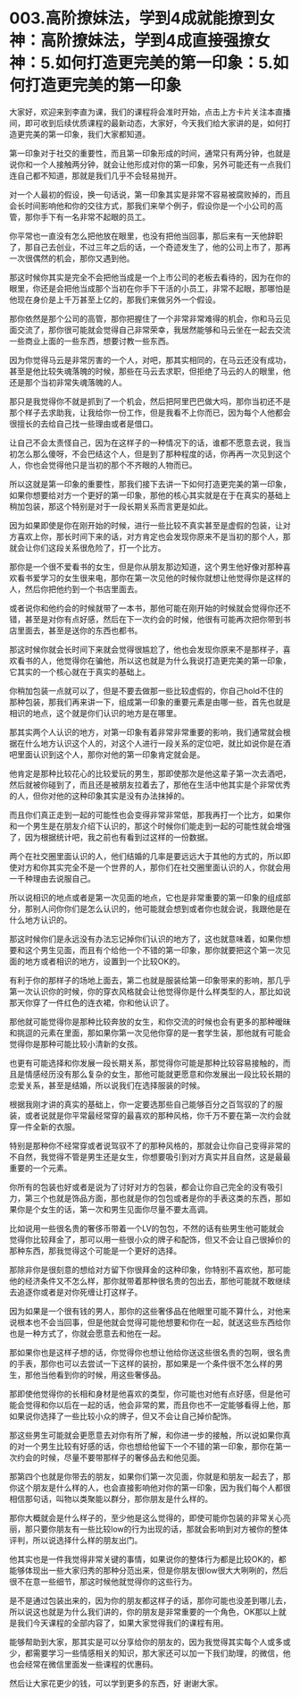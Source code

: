 # 003.高阶撩妹法，学到4成就能撩到女神：高阶撩妹法，学到4成直接强撩女神：5.如何打造更完美的第一印象：5.如何打造更完美的第一印象

大家好，欢迎来到李直为课，我们的课程将会准时开始，点击上方卡片关注本直播间，即可收到后续优质课程的最新动态，大家好，今天我们给大家讲的是，如何打造更完美的第一印象，我们大家都知道。

第一印象对于社交的重要性，而且第一印象形成的时间，通常只有两分钟，也就是说你和一个人接触两分钟，就会让他形成对你的第一印象，另外可能还有一点我们连自己都不知道，那就是我们几乎不会轻易抛开。

对一个人最初的假设，换一句话说，第一印象其实是非常不容易被腐败掉的，而且会长时间影响他和你的交往方式，那我们来举个例子，假设你是一个小公司的高管，那你手下有一名非常不起眼的员工。

你平常也一直没有怎么把他放在眼里，也没有把他当回事，那后来有一天他辞职了，那自己去创业，不过三年之后的话，一个奇迹发生了，他的公司上市了，那再一次很偶然的机会，那你又遇到他。

那这时候你其实是完全不会把他当成是一个上市公司的老板去看待的，因为在你的眼里，你还是会把他当成那个当初在你手下干活的小员工，非常不起眼，那哪怕是他现在身价是上千万甚至上亿的，那我们来做另外一个假设。

那你依然是那个公司的高管，那你把握住了一个非常非常难得的机会，你和马云见面交流了，那你很可能就会觉得自己非常荣幸，我居然能够和马云坐在一起去交流一些商业上面的一些东西，想要讨教一些东西。

因为你觉得马云是非常厉害的一个人，对吧，那其实相同的，在马云还没有成功，甚至是他比较失魂落魄的时候，那些在马云去求职，但拒绝了马云的人的眼里，他还是那个当初非常失魂落魄的人。

那只是我觉得你不就是抓到了一个机会，然后把阿里巴巴做大吗，那你当初还不是那个样子去求助我，让我给你一份工作，但是我看不上你而已，因为每个人他都会很擅长的去给自己找一些理由或者是借口。

让自己不会太责怪自己，因为在这样子的一种情况下的话，谁都不愿意去说，我当初怎么那么傻呀，不会巴结这个人，但是到了那种程度的话，你再再一次见到这个人，你也会觉得他只是当初的那个不齐眼的人物而已。

所以这就是第一印象的重要性，那我们接下去讲一下如何打造更完美的第一印象，如果你想要给对方一个更好的第一印象，那他的核心其实就是在于在真实的基础上稍加包装，那这个特别是对于一段长期关系而言更是如此。

因为如果即使是你在刚开始的时候，进行一些比较不真实甚至是虚假的包装，让对方喜欢上你，那长时间下来的话，对方肯定也会发现你原来不是当初的那个人，那就会让你们这段关系很危险了，打一个比方。

那你是一个很不爱看书的女生，但是你从朋友那边知道，这个男生他好像对那种喜欢看书爱学习的女生很来电，那你在第一次见他的时候你就想让他觉得你是这样的人，然后你把他约到一个书店里面去。

或者说你和他约会的时候就带了一本书，那他可能在刚开始的时候就会觉得你还不错，甚至是对你有点好感，然后在下一次约会的时候，他很有可能再次把你带到书店里面去，甚至是送你的东西也都书。

那这时候你就会长时间下来就会觉得很尴尬了，他也会发现你原来不是那样子，喜欢看书的人，他觉得你在骗他，所以这也就是为什么我说打造更完美的第一印象，它其实的一个核心就在于真实的基础上。

你稍加包装一点就可以了，但是不要去做那一些比较虚假的，你自己hold不住的那种包装，那我们再来讲一下，组成第一印象的重要元素是由哪一些，首先也就是相识的地点，这个就是你们认识的地方是在哪里。

那其实两个人认识的地方，对第一印象有着非常非常重要的影响，我们通常就会根据在什么地方认识这个人的，对这个人进行一段关系的定位吧，就比如说你是在酒吧里面认识到这个人，那你对他的第一印象肯定就会是。

他肯定是那种比较花心的比较爱玩的男生，那即使那次是他这辈子第一次去酒吧，然后就被你碰到了，而且还是被朋友拉着去了，那他在生活中他其实是个非常优秀的人，但你对他的这种印象其实是没有办法抹掉的。

而且你们真正走到一起的可能性也会变得非常非常低，那我再打一个比方，如果你和一个男生是在朋友介绍下认识的，那这个时候你们能走到一起的可能性就会增强了，因为根据统计吧，我之前也有看到过这样的一份数据。

两个在社交圈里面认识的人，他们结婚的几率是要远远大于其他的方式的，所以即使对方和你其实完全不是一个世界的人，那你们在社交圈里面认识的人，你就会用一千种理由去说服自己。

所以说相识的地点或者是第一次见面的地点，它也是非常重要的第一印象的组成部分，那别人问你你们是怎么认识的，他可能就会想到或者你也就会说，我跟他是在什么地方认识的。

那这时候你们是永远没有办法忘记掉你们认识的地方了，这也就意味着，如果你想要和这个男生见面，而且有个给他一个不错的第一印象，那你就要把这个第一次见面的地方或者相识的地方，设置到一个比较OK的。

有利于你的那样子的场地上面去，第二也就是服装给第一印象带来的影响，那几乎第一次认识你的时候，你的穿衣风格就会让他觉得你是什么样类型的人，那比如说那天你穿了一件红色的连衣裙，你和他认识了。

那他就可能觉得你是那种比较奔放的女生，和你交流的时候也会有更多的那种暧昧和挑逗的元素在里面，那如果你第一次见他你穿的是一套学生装，那他就有可能会觉得你是那种可能比较小清新的女孩。

也更有可能选择和你发展一段长期关系，那觉得你可能是那种比较容易接触的，而且是情感经历没有那么复杂的女生，那他可能就更愿意和你发展出一段比较长期的恋爱关系，甚至是结婚，所以说我们在选择服装的时候。

根据我刚才讲的真实的基础上，你一定要选那些自己能够百分之百驾驭的了的服装，或者说就是你平常最经常穿的最喜欢的那种风格，你千万不要在第一次约会就穿一件全新的衣服。

特别是那种你不经常穿或者说驾驭不了的那种风格的，那就会让你自己变得非常的不自然，我觉得不管是男生还是女生，你想要吸引到对方真实并且自然，这是最最重要的一个元素。

你所有的包装也好或者是说为了讨好对方的包装，都会让你自己完全的没有吸引力，第三个也就是饰品方面，那也就是你的包包或者是你的手表这类的东西，那如果你是个女生的话，第一次和男生见面你尽量不要太高调。

比如说用一些很名贵的奢侈币带着一个LV的包包，不然的话有些男生他可能就会觉得你比较拜金了，那可以用一些很小众的牌子和配饰，但又不会让自己很掉价的那种东西，那我觉得这个可能是一个更好的选择。

那除非你是很刻意的想给对方留下你很拜金的这种印象，你特别不喜欢他，那可能他的经济条件又不怎么样，那你就带着那种很名贵的包出去，那他可能就不敢继续去追逐你或者是对你死缠让打这样子。

因为如果是一个很有钱的男人，那你的这些奢侈品在他眼里可能不算什么，对他来说根本也不会当回事，但是他就会觉得可能他想要和你在一起，就送这些东西给你也是一种方式了，你就会愿意去和他在一起。

那如果你也是这样子想的话，你觉得你也想让他给你送这些很名贵的包啊，很名贵的手表，那你也可以去尝试一下这样的装扮，那如果是一个条件很不怎么样的男生，那他当他看到你的时候，用这些奢侈品。

那即使他觉得你的长相和身材是他喜欢的类型，你可能也对他有点好感，但是他可能会觉得和你以后在一起的话，他会非常的累，而且你也不一定能够看得上他，那如果说你选择了一些比较小众的牌子，但又不会让自己掉价配饰。

那这些男生可能就会更愿意去对你有所了解，和你进一步的接触，所以说如果你真的对一个男生比较有好感的话，你也想给他留下一个不错的第一印象，那你在第一次约会的时候，尽量不要带那样子的奢侈品去和他见面。

那第四个也就是你带去的朋友，如果你们第一次见面，你就是和朋友一起去了，那你这个朋友是什么样的人，也会直接影响他对你的第一印象，因为我们每个人都很相信那句话，叫物以类聚能以群分，那你朋友是什么样的。

那你大概就会是什么样子的，至少他是这么觉得的，即使可能你包装的非常关心亮丽，那只要你朋友有一些比较low的行为出现的话，那就会影响到对方被你的整体评判，所以说选择什么样的朋友出门。

他其实也是一件我觉得非常关键的事情，如果说你的整体行为都是比较OK的，都能够体现出一些大家归秀的那种分范出来，但是你朋友很low很大大咧咧的，然后很不在意一些细节，那这时候他就觉得你的这些行为。

是不是通过包装出来的，因为你的朋友都这样子的话，那你可能也没差到哪儿去，所以说这也就是为什么我们讲的，你的朋友是非常重要的一个角色，OK那以上就是我们今天课程的全部内容了，如果大家觉得我们的课程有用。

能够帮助到大家，那其实是可以分享给你的朋友的，因为我觉得其实每个人或多或少，都需要学习一些情感相关的知识，那大家还可以加一下我们助理，的微信，他也会经常在微信里面发一些课程的优惠码。

然后让大家花更少的钱，可以学到更多的东西，好 谢谢大家。